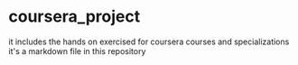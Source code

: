 # coursera_project
it includes the hands on exercised for coursera courses and specializations
it's a markdown file in this repository 
